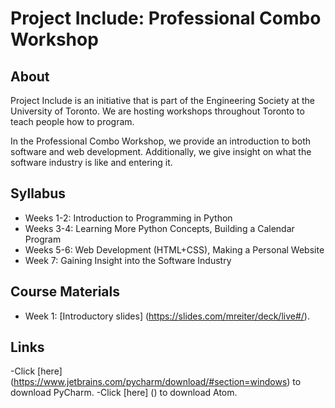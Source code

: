 # Project Include: Professional Combo Workshop

## About
Project Include is an initiative that is part of the Engineering Society at the University of Toronto. We are hosting workshops throughout
Toronto to teach people how to program.

In the Professional Combo Workshop, we provide an introduction to both software and web development. Additionally, we give insight on what
the software industry is like and entering it.

## Syllabus
- Weeks 1-2: Introduction to Programming in Python
- Weeks 3-4: Learning More Python Concepts, Building a Calendar Program
- Weeks 5-6: Web Development (HTML+CSS), Making a Personal Website
- Week 7: Gaining Insight into the Software Industry

## Course Materials
- Week 1: [Introductory slides] (https://slides.com/mreiter/deck/live#/).

## Links
-Click [here] (https://www.jetbrains.com/pycharm/download/#section=windows) to download PyCharm.
-Click [here] () to download Atom.

